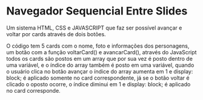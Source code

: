 # Navegador Sequencial Entre Slides
Um sistema HTML, CSS e JAVASCRIPT que faz ser possível avançar e voltar por cards através de dois botões. 

O código tem 5 cards com o nome, foto e informações dos personagens, um botão com a função voltarCard() e avancarCard(), através do JavaScript todos os cards são postos em um array que por sua vez é posto dentro de uma variável, e o índice do array também é posto em uma variável, quando o usuário clica no botão avançar o índice do array aumenta em 1 e display: block; é aplicado somente no card correspondente, já se o botão voltar é clicado o oposto ocorre, o índice diminui em 1 e display: block; é aplicado no card corresponde.
